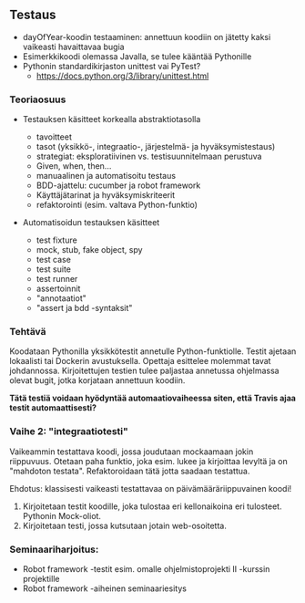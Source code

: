 ## Testaus

* dayOfYear-koodin testaaminen: annettuun koodiin on jätetty kaksi vaikeasti havaittavaa bugia
* Esimerkkikoodi olemassa Javalla, se tulee kääntää Pythonille
* Pythonin standardikirjaston unittest vai PyTest?
	* https://docs.python.org/3/library/unittest.html

### Teoriaosuus

* Testauksen käsitteet korkealla abstraktiotasolla
	* tavoitteet
	* tasot (yksikkö-, integraatio-, järjestelmä- ja hyväksymistestaus)
	* strategiat: eksploratiivinen vs. testisuunnitelmaan perustuva
	* Given, when, then...
	* manuaalinen ja automatisoitu testaus
	* BDD-ajattelu: cucumber ja robot framework
	* Käyttäjätarinat ja hyväksymiskriteerit
	* refaktorointi (esim. valtava Python-funktio)

* Automatisoidun testauksen käsitteet
	* test fixture
	* mock, stub, fake object, spy
	* test case
	* test suite
	* test runner
	* assertoinnit
	* "annotaatiot"
	* "assert ja bdd -syntaksit"

### Tehtävä

Koodataan Pythonilla yksikkötestit annetulle Python-funktiolle. Testit ajetaan lokaalisti tai Dockerin avustuksella. Opettaja esittelee molemmat tavat johdannossa. Kirjoitettujen testien tulee paljastaa annetussa ohjelmassa olevat bugit, jotka korjataan annettuun koodiin.

**Tätä testiä voidaan hyödyntää automaatiovaiheessa siten, että Travis ajaa testit automaattisesti?**


### Vaihe 2: "integraatiotesti"

Vaikeammin testattava koodi, jossa joudutaan mockaamaan jokin riippuvuus. Otetaan paha funktio, joka esim. lukee ja kirjoittaa levyltä ja on "mahdoton testata". Refaktoroidaan tätä jotta saadaan testattua.

Ehdotus: klassisesti vaikeasti testattavaa on päivämääräriippuvainen koodi!

1. Kirjoitetaan testit koodille, joka tulostaa eri kellonaikoina eri tulosteet. Pythonin Mock-oliot.
1. Kirjoitetaan testi, jossa kutsutaan jotain web-osoitetta.


### Seminaariharjoitus:

- Robot framework -testit esim. omalle ohjelmistoprojekti II -kurssin projektille
- Robot framework -aiheinen seminaariesitys
